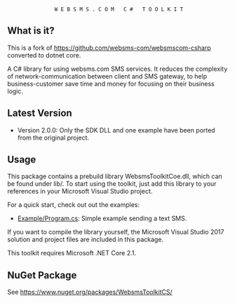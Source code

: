 

                   W E B S M S . C O M   C #   T O O L K I T


What is it?
-----------

  This is a fork of https://github.com/websms-com/websmscom-csharp converted to dotnet core.

  A C# library for using websms.com SMS services. It reduces the complexity of
  network-communication between client and SMS gateway, to help
  business-customer save time and money for focusing on their business logic.

Latest Version
------------------

  * Version 2.0.0: Only the SDK DLL and one example have been ported from the original project.

Usage
-----

  This package contains a prebuild library WebsmsToolkitCoe.dll, which can be
  found under lib/. To start using the toolkit, just add this library to your
  references in your Microsoft Visual Studio project.

  For a quick start, check out out the examples:

  * [Example/Program.cs](Example/Program.cs): Simple example sending a text SMS.

  If you want to compile the library yourself, the Microsoft Visual Studio 2017
  solution and project files are included in this package.

  This toolkit requires Microsoft .NET Core 2.1.

NuGet Package
-------------

  See https://www.nuget.org/packages/WebsmsToolkitCS/

